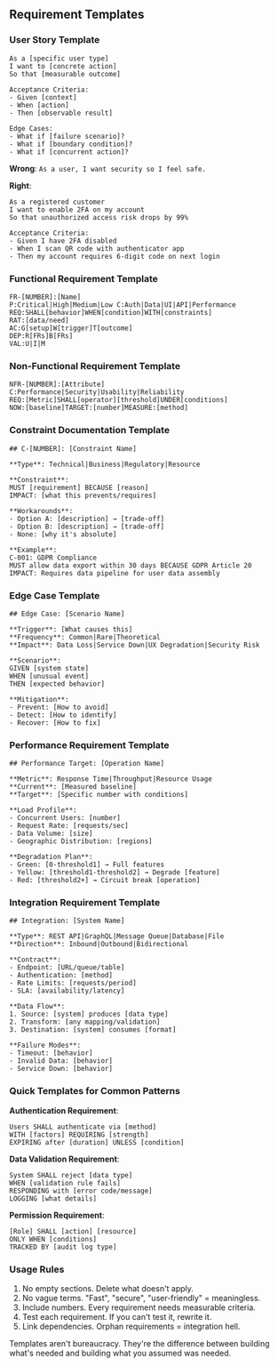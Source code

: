 ## Requirement Templates

### User Story Template
```
As a [specific user type]
I want to [concrete action]
So that [measurable outcome]

Acceptance Criteria:
- Given [context]
- When [action]
- Then [observable result]

Edge Cases:
- What if [failure scenario]?
- What if [boundary condition]?
- What if [concurrent action]?
```

**Wrong**: `As a user, I want security so I feel safe.`

**Right**:
```
As a registered customer
I want to enable 2FA on my account
So that unauthorized access risk drops by 99%

Acceptance Criteria:
- Given I have 2FA disabled
- When I scan QR code with authenticator app
- Then my account requires 6-digit code on next login
```

### Functional Requirement Template
```
FR-[NUMBER]:[Name]
P:Critical|High|Medium|Low C:Auth|Data|UI|API|Performance
REQ:SHALL[behavior]WHEN[condition]WITH[constraints]
RAT:[data/need]
AC:G[setup]W[trigger]T[outcome]
DEP:R[FRs]B[FRs]
VAL:U|I|M
```

### Non-Functional Requirement Template
```
NFR-[NUMBER]:[Attribute]
C:Performance|Security|Usability|Reliability
REQ:[Metric]SHALL[operator][threshold]UNDER[conditions]
NOW:[baseline]TARGET:[number]MEASURE:[method]
```

### Constraint Documentation Template
```
## C-[NUMBER]: [Constraint Name]

**Type**: Technical|Business|Regulatory|Resource

**Constraint**:
MUST [requirement] BECAUSE [reason]
IMPACT: [what this prevents/requires]

**Workarounds**: 
- Option A: [description] → [trade-off]
- Option B: [description] → [trade-off]
- None: [why it's absolute]

**Example**:
C-001: GDPR Compliance
MUST allow data export within 30 days BECAUSE GDPR Article 20
IMPACT: Requires data pipeline for user data assembly
```

### Edge Case Template
```
## Edge Case: [Scenario Name]

**Trigger**: [What causes this]
**Frequency**: Common|Rare|Theoretical
**Impact**: Data Loss|Service Down|UX Degradation|Security Risk

**Scenario**:
GIVEN [system state]
WHEN [unusual event]
THEN [expected behavior]

**Mitigation**:
- Prevent: [How to avoid]
- Detect: [How to identify]
- Recover: [How to fix]
```

### Performance Requirement Template
```
## Performance Target: [Operation Name]

**Metric**: Response Time|Throughput|Resource Usage
**Current**: [Measured baseline]
**Target**: [Specific number with conditions]

**Load Profile**:
- Concurrent Users: [number]
- Request Rate: [requests/sec]
- Data Volume: [size]
- Geographic Distribution: [regions]

**Degradation Plan**:
- Green: [0-threshold1] → Full features
- Yellow: [threshold1-threshold2] → Degrade [feature]
- Red: [threshold2+] → Circuit break [operation]
```

### Integration Requirement Template
```
## Integration: [System Name]

**Type**: REST API|GraphQL|Message Queue|Database|File
**Direction**: Inbound|Outbound|Bidirectional

**Contract**:
- Endpoint: [URL/queue/table]
- Authentication: [method]
- Rate Limits: [requests/period]
- SLA: [availability/latency]

**Data Flow**:
1. Source: [system] produces [data type]
2. Transform: [any mapping/validation]
3. Destination: [system] consumes [format]

**Failure Modes**:
- Timeout: [behavior]
- Invalid Data: [behavior]
- Service Down: [behavior]
```

### Quick Templates for Common Patterns

**Authentication Requirement**:
```
Users SHALL authenticate via [method]
WITH [factors] REQUIRING [strength]
EXPIRING after [duration] UNLESS [condition]
```

**Data Validation Requirement**:
```
System SHALL reject [data type] 
WHEN [validation rule fails]
RESPONDING with [error code/message]
LOGGING [what details]
```

**Permission Requirement**:
```
[Role] SHALL [action] [resource]
ONLY WHEN [conditions]
TRACKED BY [audit log type]
```

### Usage Rules
1. No empty sections. Delete what doesn't apply.
2. No vague terms. "Fast", "secure", "user-friendly" = meaningless.
3. Include numbers. Every requirement needs measurable criteria.
4. Test each requirement. If you can't test it, rewrite it.
5. Link dependencies. Orphan requirements = integration hell.

Templates aren't bureaucracy. They're the difference between building what's needed and building what you assumed was needed.